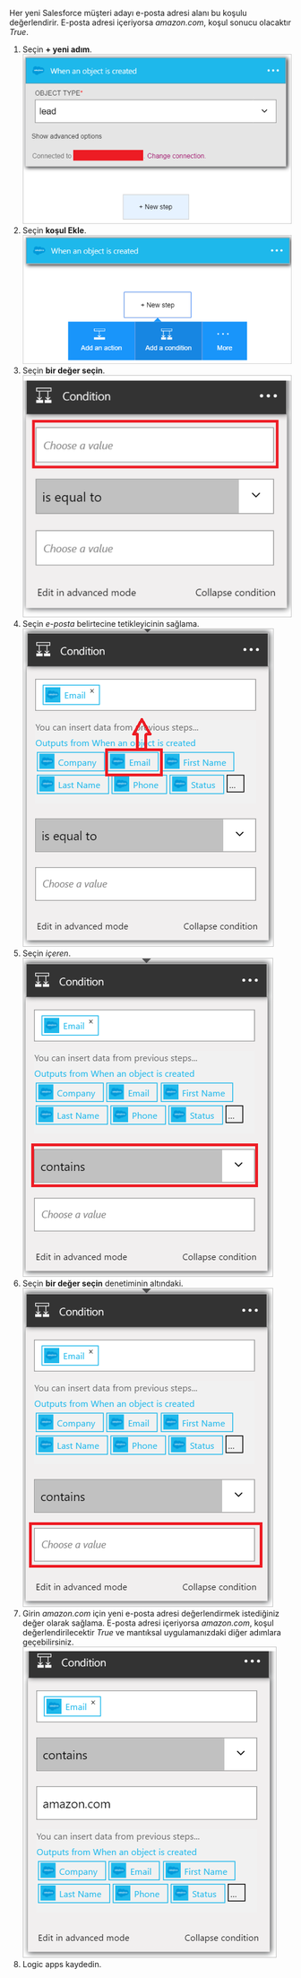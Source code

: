 Her yeni Salesforce müşteri adayı e-posta adresi alanı bu koşulu değerlendirir. E-posta adresi içeriyorsa *amazon.com*, koşul sonucu olacaktır *True*.

1. Seçin **+ yeni adım**.  
   ![Salesforce koşul görüntü 1](./media/connectors-create-api-salesforce/condition-1.png)   
2. Seçin **koşul Ekle**.    
   ![Salesforce koşul resim 2](./media/connectors-create-api-salesforce/condition-2.png)  
3. Seçin **bir değer seçin**.    
   ![Salesforce koşul görüntüsü 3](./media/connectors-create-api-salesforce/condition-3.png)  
4. Seçin *e-posta* belirtecine tetikleyicinin sağlama.    
   ![Salesforce koşul görüntü 4](./media/connectors-create-api-salesforce/condition-4.png)  
5. Seçin *içeren*.      
   ![Salesforce koşul görüntü 5](./media/connectors-create-api-salesforce/condition-5.png)  
6. Seçin **bir değer seçin** denetiminin altındaki.     
   ![Salesforce koşul görüntü 6](./media/connectors-create-api-salesforce/condition-6.png)  
7. Girin *amazon.com* için yeni e-posta adresi değerlendirmek istediğiniz değer olarak sağlama. E-posta adresi içeriyorsa *amazon.com*, koşul değerlendirilecektir *True* ve mantıksal uygulamanızdaki diğer adımlara geçebilirsiniz.    
   ![Salesforce koşul görüntü 7](./media/connectors-create-api-salesforce/condition-7.png)  
8. Logic apps kaydedin.  


